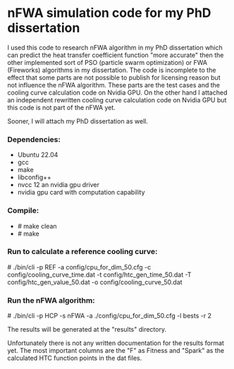 # nFWA simulation code for my PhD dissertation

I used this code to research nFWA algorithm in my PhD dissertation which can predict the heat transfer coefficient function "more accurate" then the other implemented sort of PSO (particle swarm optimization) or FWA (Fireworks) algorithms in my dissertation. The code is incomplete to the effect that some parts are not possible to publish for licensing reason but not influence the nFWA algorithm. These parts are the test cases and the cooling curve calculation code on Nvidia GPU. On the other hand I attached an independent rewritten cooling curve calculation code on Nvidia GPU but this code is not part of the nFWA yet.

Sooner, I will attach my PhD dissertation as well.

### Dependencies:
- Ubuntu 22.04
- gcc
- make
- libconfig++
- nvcc 12 an nvidia gpu driver
- nvidia gpu card with computation capability

### Compile:
- \# make clean
- \# make

### Run to calculate a reference cooling curve:
\# ./bin/cli -p REF -a config/cpu_for_dim_50.cfg -c config/cooling_curve_time.dat -t config/htc_gen_time_50.dat -T config/htc_gen_value_50.dat -o config/cooling_curve_50.dat

### Run the nFWA algorithm:
\# ./bin/cli -p HCP -s nFWA -a ./config/cpu_for_dim_50.cfg -l bests -r 2

The results will be generated at the "results" directory.

Unfortunately there is not any written documentation for the results format yet.
The most important columns are the "F" as Fitness and "Spark" as the calculated HTC function points in the dat files.

